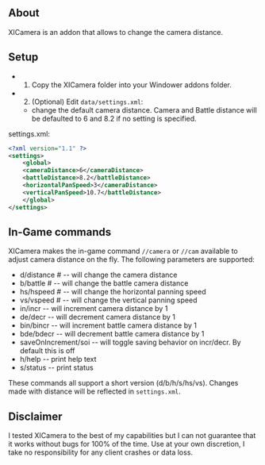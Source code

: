## About

XICamera is an addon that allows to change the camera distance.

## Setup

- 1) Copy the XICamera folder into your Windower addons folder.
- 2) (Optional) Edit `data/settings.xml`:
   - change the default camera distance. Camera and Battle distance will be defaulted to 6 and 8.2 if no setting is specified.

settings.xml:

```xml
<?xml version="1.1" ?>
<settings>
    <global>
	<cameraDistance>6</cameraDistance>
	<battleDistance>8.2</battleDistance>
	<horizontalPanSpeed>3</cameraDistance>
	<verticalPanSpeed>10.7</battleDistance>
    </global>
</settings>
```

## In-Game commands

XICamera makes the in-game command `//camera` or `//cam` available to adjust camera distance on the fly.
The following parameters are supported:

- d/distance #        -- will change the camera distance
- b/battle #          -- will change the battle camera distance
- hs/hspeed #         -- will change the horizontal panning speed
- vs/vspeed #         -- will change the vertical panning speed
- in/incr		      -- will increment camera distance by 1
- de/decr		      -- will decrement camera distance by 1
- bin/bincr		      -- will increment battle camera distance by 1
- bde/bdecr		      -- will decrement battle camera distance by 1
- saveOnIncrement/soi -- will toggle saving behavior on incr/decr. By default this is off
- h/help              -- print help text
- s/status            -- print status

These commands all support a short version (d/b/h/s/hs/vs).
Changes made with distance will be reflected in `settings.xml`.

## Disclaimer

I tested XICamera to the best of my capabilities but I can not guarantee that it works without bugs for 100% of the time.
Use at your own discretion, I take no responsibility for any client crashes or data loss.
